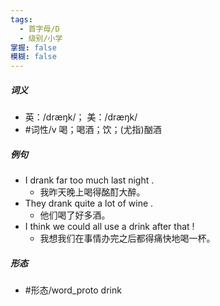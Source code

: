 ```yaml
---
tags:
  - 首字母/D
  - 级别/小学
掌握: false
模糊: false
---
```

##### 词义
- 英：/dræŋk/； 美：/dræŋk/
- #词性/v  喝；喝酒；饮；(尤指)酗酒
##### 例句
- I drank far too much last night .
	- 我昨天晚上喝得酩酊大醉。
- They drank quite a lot of wine .
	- 他们喝了好多酒。
- I think we could all use a drink after that !
	- 我想我们在事情办完之后都得痛快地喝一杯。
##### 形态
- #形态/word_proto drink
